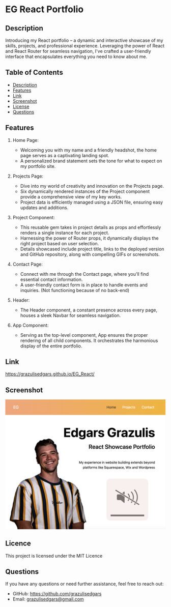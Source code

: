 # EG React Portfolio

## Description 

Introducing my React portfolio – a dynamic and interactive showcase of my skills, projects, and professional experience. Leveraging the power of React and React Router for seamless navigation, I've crafted a user-friendly interface that encapsulates everything you need to know about me.

## Table of Contents

- [Description](#description)
- [Features](#features)
- [Link](#link)
- [Screenshot](#screenshot)
- [License](#licence)
- [Questions](#questions)

## Features

1. Home Page:
    * Welcoming you with my name and a friendly headshot, the home page serves as a captivating landing spot.
    * A personalized brand statement sets the tone for what to expect on my portfolio site.

2. Projects Page:
    * Dive into my world of creativity and innovation on the Projects page.
    * Six dynamically rendered instances of the Project component provide a comprehensive view of my key works.
    * Project data is efficiently managed using a JSON file, ensuring easy updates and additions.

3. Project Component:
    * This reusable gem takes in project details as props and effortlessly renders a single instance for each project.
    * Harnessing the power of Router props, it dynamically displays the right project based on user selection.
    * Details showcased include project title, links to the deployed version and GitHub repository, along with compelling GIFs or screenshots.
4. Contact Page:
    * Connect with me through the Contact page, where you'll find essential contact information.
    * A user-friendly contact form is in place to handle events and inquiries. (Not functioning because of no back-end)
5. Header:
    * The Header component, a constant presence across every page, houses a sleek Navbar for seamless navigation.
6. App Component:
    * Serving as the top-level component, App ensures the proper rendering of all child components. It orchestrates the harmonious display of the entire portfolio.

## Link
https://grazulisedgars.github.io/EG_React/

## Screenshot
![Alt text](<src/assets/images/Screenshot 2024-01-09 at 15.15.25.png>)

## Licence 

This project is licensed under the MIT Licence

## Questions

If you have any questions or need further assistance, feel free to reach out: 

* GitHub: https://github.com/grazulisedgars
* Email: grazulisedgars@gmail.com


